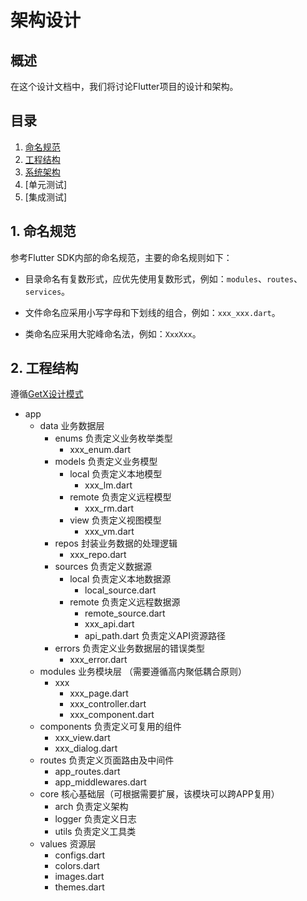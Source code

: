 # 架构设计

## 概述

在这个设计文档中，我们将讨论Flutter项目的设计和架构。

## 目录

1. [命名规范](#命名规范)
2. [工程结构](#工程结构)
3. [系统架构](#系统架构)
4. [单元测试]
5. [集成测试]

## 1. 命名规范
参考Flutter SDK内部的命名规范，主要的命名规则如下：

* 目录命名有复数形式，应优先使用复数形式，例如：`modules`、`routes`、`services`。

* 文件命名应采用小写字母和下划线的组合，例如：`xxx_xxx.dart`。

* 类命名应采用大驼峰命名法，例如：`XxxXxx`。

## 2. 工程结构
遵循[GetX设计模式](https://github.com/kauemurakami/getx_pattern)

* app
    * data 业务数据层
        * enums 负责定义业务枚举类型
            * xxx_enum.dart
        * models 负责定义业务模型
            * local 负责定义本地模型
                * xxx_lm.dart
            * remote 负责定义远程模型
                * xxx_rm.dart
            * view 负责定义视图模型
                * xxx_vm.dart
        * repos 封装业务数据的处理逻辑
            * xxx_repo.dart
        * sources 负责定义数据源
            * local 负责定义本地数据源
                * local_source.dart
            * remote 负责定义远程数据源
                * remote_source.dart
                * xxx_api.dart
                * api_path.dart 负责定义API资源路径
        * errors 负责定义业务数据层的错误类型
            * xxx_error.dart
    * modules 业务模块层 （需要遵循高内聚低耦合原则）
        * xxx
            * xxx_page.dart
            * xxx_controller.dart
            * xxx_component.dart
    * components 负责定义可复用的组件
        * xxx_view.dart
        * xxx_dialog.dart
    * routes 负责定义页面路由及中间件
        * app_routes.dart
        * app_middlewares.dart
    * core 核心基础层（可根据需要扩展，该模块可以跨APP复用）
        * arch 负责定义架构
        * logger 负责定义日志
        * utils 负责定义工具类
    * values 资源层
        * configs.dart
        * colors.dart
        * images.dart
        * themes.dart